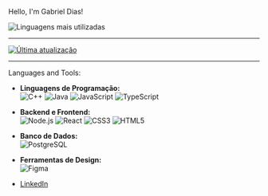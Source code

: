 Hello, I'm Gabriel Dias!



![Linguagens mais utilizadas](https://github-readme-stats.vercel.app/api/top-langs/?username=Gabriel-sDias&layout=compact&theme=radical)

---

[![Última atualização](https://github-readme-stats.vercel.app/api/pin/?username=Gabriel-sDias&repo=EloMaluco&theme=radical)](https://github.com/Gabriel-sDias/EloMaluco)

---
Languages and Tools:
- **Linguagens de Programação:**  
  ![C++](https://img.shields.io/badge/C%2B%2B-00599C?style=for-the-badge&logo=c%2B%2B&logoColor=white)
  ![Java](https://img.shields.io/badge/Java-ED8B00?style=for-the-badge&logo=java&logoColor=white)
  ![JavaScript](https://img.shields.io/badge/JavaScript-F7DF1E?style=for-the-badge&logo=javascript&logoColor=black)
  ![TypeScript](https://img.shields.io/badge/TypeScript-007ACC?style=for-the-badge&logo=typescript&logoColor=white)

- **Backend e Frontend:**  
  ![Node.js](https://img.shields.io/badge/Node.js-43853D?style=for-the-badge&logo=node.js&logoColor=white)
  ![React](https://img.shields.io/badge/React-20232A?style=for-the-badge&logo=react&logoColor=61DAFB)
  ![CSS3](https://img.shields.io/badge/CSS3-1572B6?style=for-the-badge&logo=css3&logoColor=white)
  ![HTML5](https://img.shields.io/badge/HTML5-E34F26?style=for-the-badge&logo=html5&logoColor=white)

- **Banco de Dados:**  
  ![PostgreSQL](https://img.shields.io/badge/PostgreSQL-316192?style=for-the-badge&logo=postgresql&logoColor=white)

- **Ferramentas de Design:**  
  ![Figma](https://img.shields.io/badge/Figma-F24E1E?style=for-the-badge&logo=figma&logoColor=white)

- [LinkedIn](https://www.linkedin.com/in/gabriel-dias-3b9a48291/)
